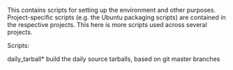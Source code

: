 This contains scripts for setting up the environment and other
purposes. Project-specific scripts (e.g. the Ubuntu packaging
scripts) are contained in the respective projects. This here
is more scripts used across several projects.

Scripts:

daily_tarball*  build the daily source tarballs, based on git
                master branches
